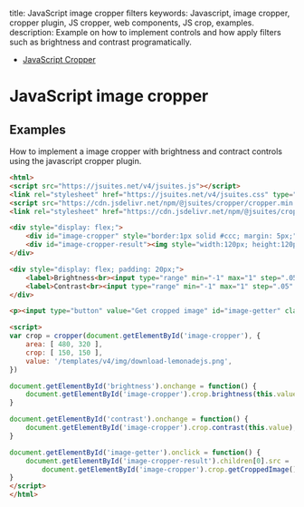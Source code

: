 title: JavaScript image cropper filters
keywords: Javascript, image cropper, cropper plugin, JS cropper, web components, JS crop, examples.
description: Example on how to implement controls and how apply filters such as brightness and contrast programatically.

* [JavaScript Cropper](/docs/v4/image-cropper)

JavaScript image cropper
========================

Examples
--------

How to implement a image cropper with brightness and contract controls using the javascript cropper plugin.  

```html
<html>
<script src="https://jsuites.net/v4/jsuites.js"></script>
<link rel="stylesheet" href="https://jsuites.net/v4/jsuites.css" type="text/css" />
<script src="https://cdn.jsdelivr.net/npm/@jsuites/cropper/cropper.min.js"></script>
<link rel="stylesheet" href="https://cdn.jsdelivr.net/npm/@jsuites/cropper/cropper.min.css" type="text/css" />

<div style="display: flex;">
    <div id="image-cropper" style="border:1px solid #ccc; margin: 5px;"></div>
    <div id="image-cropper-result"><img style="width:120px; height:120px; margin: 5px;"></div>
</div>

<div style="display: flex; padding: 20px;">
    <label>Brightness<br><input type="range" min="-1" max="1" step=".05" value="0" id="brightness"></label>
    <label>Contrast<br><input type="range" min="-1" max="1" step=".05" value="0" id="contrast"></label>
</div>

<p><input type="button" value="Get cropped image" id="image-getter" class="jbutton dark"></p>

<script>
var crop = cropper(document.getElementById('image-cropper'), {
    area: [ 480, 320 ],
    crop: [ 150, 150 ],
    value: '/templates/v4/img/download-lemonadejs.png',
})

document.getElementById('brightness').onchange = function() {
    document.getElementById('image-cropper').crop.brightness(this.value);
}

document.getElementById('contrast').onchange = function() {
    document.getElementById('image-cropper').crop.contrast(this.value);
}

document.getElementById('image-getter').onclick = function() {
    document.getElementById('image-cropper-result').children[0].src =
        document.getElementById('image-cropper').crop.getCroppedImage().src;
}
</script>
</html>
```

